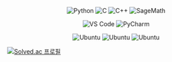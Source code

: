<p align="center">
  <img src="https://img.shields.io/badge/Python-3776AB?style=for-the-badge&logo=python&logoColor=white" alt="Python"/>
  <img src="https://img.shields.io/badge/C-A8B9CC?style=for-the-badge&logo=c&logoColor=white" alt="C"/>
  <img src="https://img.shields.io/badge/C++-00599C?style=for-the-badge&logo=cplusplus&logoColor=white" alt="C++"/>
  <img src="https://img.shields.io/badge/SageMath-3333FF?style=for-the-badge&logo=sagemath&logoColor=white" alt="SageMath"/>
</p>

<p align="center">
  <img src="https://img.shields.io/badge/Visual%20Studio%20Code-007ACC?style=for-the-badge&logo=visualstudiocode&logoColor=white" alt="VS Code"/>
  <img src="https://img.shields.io/badge/PyCharm-000000?style=for-the-badge&logo=pycharm&logoColor=white" alt="PyCharm"/>
</p>

<p align="center">
  <img src="https://img.shields.io/badge/linux-FCC624?style=for-the-badge&logo=linux&logoColor=white" alt="Ubuntu"/>
  <img src="https://img.shields.io/badge/Ubuntu-E95420?style=for-the-badge&logo=ubuntu&logoColor=white" alt="Ubuntu"/>
  <img src="https://img.shields.io/badge/kalilinux-557C94?style=for-the-badge&logo=kalilinux&logoColor=white" alt="Ubuntu"/>
</p>


[![Solved.ac
프로필](http://mazassumnida.wtf/api/v2/generate_badge?boj=2hoyean)](https://solved.ac/2hoyean)
